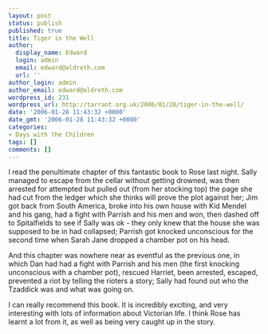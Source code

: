 ```yaml
---
layout: post
status: publish
published: true
title: Tiger in the Well
author:
  display_name: Edward
  login: admin
  email: edward@aldreth.com
  url: ''
author_login: admin
author_email: edward@aldreth.com
wordpress_id: 231
wordpress_url: http://tarrant.org.uk/2006/01/28/tiger-in-the-well/
date: '2006-01-28 11:43:32 +0000'
date_gmt: '2006-01-28 11:43:32 +0000'
categories:
- Days with the Children
tags: []
comments: []
---
```


I read the penultimate chapter of this fantastic book to Rose last
night. Sally managed to escape from the cellar without getting drowned,
was then arrested for attempted but pulled out (from her stocking top)
the page she had cut from the ledger which she thinks will prove the
plot against her; Jim got back from South America, broke into his own
house with Kid Mendel and his gang, had a fight with Parrish and his men
and won, then dashed off to Spitalfields to see if Sally was ok - they
only knew that the house she was supposed to be in had collapsed;
Parrish got knocked unconscious for the second time when Sarah Jane
dropped a chamber pot on his head.

And this chapter was nowhere near as eventful as the previous one, in
which Dan had had a fight with Parrish and his men (the first knocking
unconscious with a chamber pot), rescued Harriet, been arrested,
escaped, prevented a riot by telling the rioters a story; Sally had
found out who the Tzaddick was and what was going on.

I can really recommend this book. It is incredibly exciting, and very
interesting with lots of information about Victorian life. I think Rose
has learnt a lot from it, as well as being very caught up in the story.

<div style="border: 0pt none ; margin: 2px 0px; padding: 0pt; background: #c3d9ff none repeat scroll 0% 50%; display: none; font-family: serif; font-style: normal; font-variant: normal; font-weight: normal; font-size: 100%; line-height: normal; font-size-adjust: none; font-stretch: normal; position: absolute; -moz-background-clip: -moz-initial; -moz-background-origin: -moz-initial; -moz-background-inline-policy: -moz-initial; text-align: left; text-indent: 0pt; text-transform: none; color: #000000; text-decoration: none; cursor: default; z-index: 2147483647" id="gtbspellmenu_0" markdown="1">
<span style="border: 0pt none ; margin: 0pt; padding: 0pt; background:
transparent none repeat scroll 0% 50%; font-family: serif; font-style:
normal; font-variant: normal; font-weight: normal; font-size: 90%;
line-height: normal; font-size-adjust: none; font-stretch: normal;
position: static; -moz-background-clip: -moz-initial;
-moz-background-origin: -moz-initial; -moz-background-inline-policy:
-moz-initial; text-align: left; text-indent: 0pt; text-transform: none;
color: #000000; text-decoration: none; cursor: default">(No
suggestions)</span>  
 <span id="gtbspellmenu_edit_0" style="border: 0pt none ; margin: 0pt;
padding: 0pt; background: transparent none repeat scroll 0% 50%;
font-family: serif; font-style: normal; font-variant: normal;
font-weight: normal; font-size: 90%; line-height: normal;
font-size-adjust: none; font-stretch: normal; position: static;
-moz-background-clip: -moz-initial; -moz-background-origin:
-moz-initial; -moz-background-inline-policy: -moz-initial; text-align:
left; text-indent: 0pt; text-transform: none; color: #000000;
text-decoration: none; cursor: pointer">Edit...</span>  
 <span id="gtbspellmenu_ignoreall_0" style="border: 0pt none ; margin:
0pt; padding: 0pt; background: transparent none repeat scroll 0% 50%;
font-family: serif; font-style: normal; font-variant: normal;
font-weight: normal; font-size: 90%; line-height: normal;
font-size-adjust: none; font-stretch: normal; position: static;
-moz-background-clip: -moz-initial; -moz-background-origin:
-moz-initial; -moz-background-inline-policy: -moz-initial; text-align:
left; text-indent: 0pt; text-transform: none; color: #000000;
text-decoration: none; cursor: pointer">Ignore all</span>  
 <span id="gtbspellmenu_dictadd_0" style="border: 0pt none ; margin:
0pt; padding: 0pt; background: transparent none repeat scroll 0% 50%;
font-family: serif; font-style: normal; font-variant: normal;
font-weight: normal; font-size: 90%; line-height: normal;
font-size-adjust: none; font-stretch: normal; position: static;
-moz-background-clip: -moz-initial; -moz-background-origin:
-moz-initial; -moz-background-inline-policy: -moz-initial; text-align:
left; text-indent: 0pt; text-transform: none; color: #000000;
text-decoration: none; cursor: pointer">Add to dictionary</span>
</div>

<div style="border: 0pt none ; margin: 2px 0px; padding: 0pt; background: #c3d9ff none repeat scroll 0% 50%; display: none; font-family: serif; font-style: normal; font-variant: normal; font-weight: normal; font-size: 100%; line-height: normal; font-size-adjust: none; font-stretch: normal; position: absolute; -moz-background-clip: -moz-initial; -moz-background-origin: -moz-initial; -moz-background-inline-policy: -moz-initial; text-align: left; text-indent: 0pt; text-transform: none; color: #000000; text-decoration: none; cursor: default; z-index: 2147483647" id="gtbspellmenu_1" markdown="1">
<span style="border: 0pt none ; margin: 0pt; padding: 0pt; background:
transparent none repeat scroll 0% 50%; font-family: serif; font-style:
normal; font-variant: normal; font-weight: normal; font-size: 90%;
line-height: normal; font-size-adjust: none; font-stretch: normal;
position: static; -moz-background-clip: -moz-initial;
-moz-background-origin: -moz-initial; -moz-background-inline-policy:
-moz-initial; text-align: left; text-indent: 0pt; text-transform: none;
color: #000000; text-decoration: none; cursor: pointer">OK</span>  
 <span style="border: 0pt none ; margin: 0pt; padding: 0pt; background:
transparent none repeat scroll 0% 50%; font-family: serif; font-style:
normal; font-variant: normal; font-weight: normal; font-size: 90%;
line-height: normal; font-size-adjust: none; font-stretch: normal;
position: static; -moz-background-clip: -moz-initial;
-moz-background-origin: -moz-initial; -moz-background-inline-policy:
-moz-initial; text-align: left; text-indent: 0pt; text-transform: none;
color: #000000; text-decoration: none; cursor: pointer">OJ</span>  
 <span style="border: 0pt none ; margin: 0pt; padding: 0pt; background:
transparent none repeat scroll 0% 50%; font-family: serif; font-style:
normal; font-variant: normal; font-weight: normal; font-size: 90%;
line-height: normal; font-size-adjust: none; font-stretch: normal;
position: static; -moz-background-clip: -moz-initial;
-moz-background-origin: -moz-initial; -moz-background-inline-policy:
-moz-initial; text-align: left; text-indent: 0pt; text-transform: none;
color: #000000; text-decoration: none; cursor: pointer">oak</span>  
 <span style="border: 0pt none ; margin: 0pt; padding: 0pt; background:
transparent none repeat scroll 0% 50%; font-family: serif; font-style:
normal; font-variant: normal; font-weight: normal; font-size: 90%;
line-height: normal; font-size-adjust: none; font-stretch: normal;
position: static; -moz-background-clip: -moz-initial;
-moz-background-origin: -moz-initial; -moz-background-inline-policy:
-moz-initial; text-align: left; text-indent: 0pt; text-transform: none;
color: #000000; text-decoration: none; cursor: pointer">oik</span>  
 <span style="border: 0pt none ; margin: 0pt; padding: 0pt; background:
transparent none repeat scroll 0% 50%; font-family: serif; font-style:
normal; font-variant: normal; font-weight: normal; font-size: 90%;
line-height: normal; font-size-adjust: none; font-stretch: normal;
position: static; -moz-background-clip: -moz-initial;
-moz-background-origin: -moz-initial; -moz-background-inline-policy:
-moz-initial; text-align: left; text-indent: 0pt; text-transform: none;
color: #000000; text-decoration: none; cursor: pointer">KO</span>  
 <span id="gtbspellmenu_edit_1" style="border: 0pt none ; margin: 0pt;
padding: 0pt; background: transparent none repeat scroll 0% 50%;
font-family: serif; font-style: normal; font-variant: normal;
font-weight: normal; font-size: 90%; line-height: normal;
font-size-adjust: none; font-stretch: normal; position: static;
-moz-background-clip: -moz-initial; -moz-background-origin:
-moz-initial; -moz-background-inline-policy: -moz-initial; text-align:
left; text-indent: 0pt; text-transform: none; color: #000000;
text-decoration: none; cursor: pointer">Edit...</span>  
 <span id="gtbspellmenu_ignoreall_1" style="border: 0pt none ; margin:
0pt; padding: 0pt; background: transparent none repeat scroll 0% 50%;
font-family: serif; font-style: normal; font-variant: normal;
font-weight: normal; font-size: 90%; line-height: normal;
font-size-adjust: none; font-stretch: normal; position: static;
-moz-background-clip: -moz-initial; -moz-background-origin:
-moz-initial; -moz-background-inline-policy: -moz-initial; text-align:
left; text-indent: 0pt; text-transform: none; color: #000000;
text-decoration: none; cursor: pointer">Ignore all</span>  
 <span id="gtbspellmenu_dictadd_1" style="border: 0pt none ; margin:
0pt; padding: 0pt; background: transparent none repeat scroll 0% 50%;
font-family: serif; font-style: normal; font-variant: normal;
font-weight: normal; font-size: 90%; line-height: normal;
font-size-adjust: none; font-stretch: normal; position: static;
-moz-background-clip: -moz-initial; -moz-background-origin:
-moz-initial; -moz-background-inline-policy: -moz-initial; text-align:
left; text-indent: 0pt; text-transform: none; color: #000000;
text-decoration: none; cursor: pointer">Add to dictionary</span>
</div>

<div style="border: 0pt none ; margin: 2px 0px; padding: 0pt; background: #c3d9ff none repeat scroll 0% 50%; display: none; font-family: serif; font-style: normal; font-variant: normal; font-weight: normal; font-size: 100%; line-height: normal; font-size-adjust: none; font-stretch: normal; position: absolute; -moz-background-clip: -moz-initial; -moz-background-origin: -moz-initial; -moz-background-inline-policy: -moz-initial; text-align: left; text-indent: 0pt; text-transform: none; color: #000000; text-decoration: none; cursor: default; z-index: 2147483647" id="gtbspellmenu_2" markdown="1">
<span style="border: 0pt none ; margin: 0pt; padding: 0pt; background:
transparent none repeat scroll 0% 50%; font-family: serif; font-style:
normal; font-variant: normal; font-weight: normal; font-size: 90%;
line-height: normal; font-size-adjust: none; font-stretch: normal;
position: static; -moz-background-clip: -moz-initial;
-moz-background-origin: -moz-initial; -moz-background-inline-policy:
-moz-initial; text-align: left; text-indent: 0pt; text-transform: none;
color: #000000; text-decoration: none; cursor: pointer">headband</span> 

 <span style="border: 0pt none ; margin: 0pt; padding: 0pt; background:
transparent none repeat scroll 0% 50%; font-family: serif; font-style:
normal; font-variant: normal; font-weight: normal; font-size: 90%;
line-height: normal; font-size-adjust: none; font-stretch: normal;
position: static; -moz-background-clip: -moz-initial;
-moz-background-origin: -moz-initial; -moz-background-inline-policy:
-moz-initial; text-align: left; text-indent: 0pt; text-transform: none;
color: #000000; text-decoration: none; cursor: pointer">headland</span> 

 <span style="border: 0pt none ; margin: 0pt; padding: 0pt; background:
transparent none repeat scroll 0% 50%; font-family: serif; font-style:
normal; font-variant: normal; font-weight: normal; font-size: 90%;
line-height: normal; font-size-adjust: none; font-stretch: normal;
position: static; -moz-background-clip: -moz-initial;
-moz-background-origin: -moz-initial; -moz-background-inline-policy:
-moz-initial; text-align: left; text-indent: 0pt; text-transform: none;
color: #000000; text-decoration: none; cursor: pointer">headwind</span> 

 <span style="border: 0pt none ; margin: 0pt; padding: 0pt; background:
transparent none repeat scroll 0% 50%; font-family: serif; font-style:
normal; font-variant: normal; font-weight: normal; font-size: 90%;
line-height: normal; font-size-adjust: none; font-stretch: normal;
position: static; -moz-background-clip: -moz-initial;
-moz-background-origin: -moz-initial; -moz-background-inline-policy:
-moz-initial; text-align: left; text-indent: 0pt; text-transform: none;
color: #000000; text-decoration: none; cursor: pointer">headed</span>  
 <span style="border: 0pt none ; margin: 0pt; padding: 0pt; background:
transparent none repeat scroll 0% 50%; font-family: serif; font-style:
normal; font-variant: normal; font-weight: normal; font-size: 90%;
line-height: normal; font-size-adjust: none; font-stretch: normal;
position: static; -moz-background-clip: -moz-initial;
-moz-background-origin: -moz-initial; -moz-background-inline-policy:
-moz-initial; text-align: left; text-indent: 0pt; text-transform: none;
color: #000000; text-decoration: none; cursor: pointer">headlined</span>

 <span id="gtbspellmenu_edit_2" style="border: 0pt none ; margin: 0pt;
padding: 0pt; background: transparent none repeat scroll 0% 50%;
font-family: serif; font-style: normal; font-variant: normal;
font-weight: normal; font-size: 90%; line-height: normal;
font-size-adjust: none; font-stretch: normal; position: static;
-moz-background-clip: -moz-initial; -moz-background-origin:
-moz-initial; -moz-background-inline-policy: -moz-initial; text-align:
left; text-indent: 0pt; text-transform: none; color: #000000;
text-decoration: none; cursor: pointer">Edit...</span>  
 <span id="gtbspellmenu_ignoreall_2" style="border: 0pt none ; margin:
0pt; padding: 0pt; background: transparent none repeat scroll 0% 50%;
font-family: serif; font-style: normal; font-variant: normal;
font-weight: normal; font-size: 90%; line-height: normal;
font-size-adjust: none; font-stretch: normal; position: static;
-moz-background-clip: -moz-initial; -moz-background-origin:
-moz-initial; -moz-background-inline-policy: -moz-initial; text-align:
left; text-indent: 0pt; text-transform: none; color: #000000;
text-decoration: none; cursor: pointer">Ignore all</span>  
 <span id="gtbspellmenu_dictadd_2" style="border: 0pt none ; margin:
0pt; padding: 0pt; background: transparent none repeat scroll 0% 50%;
font-family: serif; font-style: normal; font-variant: normal;
font-weight: normal; font-size: 90%; line-height: normal;
font-size-adjust: none; font-stretch: normal; position: static;
-moz-background-clip: -moz-initial; -moz-background-origin:
-moz-initial; -moz-background-inline-policy: -moz-initial; text-align:
left; text-indent: 0pt; text-transform: none; color: #000000;
text-decoration: none; cursor: pointer">Add to dictionary</span>
</div>

<div style="border: 0pt none ; margin: 2px 0px; padding: 0pt; background: #c3d9ff none repeat scroll 0% 50%; display: none; font-family: serif; font-style: normal; font-variant: normal; font-weight: normal; font-size: 100%; line-height: normal; font-size-adjust: none; font-stretch: normal; position: absolute; -moz-background-clip: -moz-initial; -moz-background-origin: -moz-initial; -moz-background-inline-policy: -moz-initial; text-align: left; text-indent: 0pt; text-transform: none; color: #000000; text-decoration: none; cursor: default; z-index: 2147483647" id="gtbspellmenu_3" markdown="1">
<span style="border: 0pt none ; margin: 0pt; padding: 0pt; background:
transparent none repeat scroll 0% 50%; font-family: serif; font-style:
normal; font-variant: normal; font-weight: normal; font-size: 90%;
line-height: normal; font-size-adjust: none; font-stretch: normal;
position: static; -moz-background-clip: -moz-initial;
-moz-background-origin: -moz-initial; -moz-background-inline-policy:
-moz-initial; text-align: left; text-indent: 0pt; text-transform: none;
color: #000000; text-decoration: none; cursor: pointer">Triadic</span>  
 <span style="border: 0pt none ; margin: 0pt; padding: 0pt; background:
transparent none repeat scroll 0% 50%; font-family: serif; font-style:
normal; font-variant: normal; font-weight: normal; font-size: 90%;
line-height: normal; font-size-adjust: none; font-stretch: normal;
position: static; -moz-background-clip: -moz-initial;
-moz-background-origin: -moz-initial; -moz-background-inline-policy:
-moz-initial; text-align: left; text-indent: 0pt; text-transform: none;
color: #000000; text-decoration: none; cursor: pointer">Yardstick</span>

 <span style="border: 0pt none ; margin: 0pt; padding: 0pt; background:
transparent none repeat scroll 0% 50%; font-family: serif; font-style:
normal; font-variant: normal; font-weight: normal; font-size: 90%;
line-height: normal; font-size-adjust: none; font-stretch: normal;
position: static; -moz-background-clip: -moz-initial;
-moz-background-origin: -moz-initial; -moz-background-inline-policy:
-moz-initial; text-align: left; text-indent: 0pt; text-transform: none;
color: #000000; text-decoration: none; cursor: pointer">Dyadic</span>  
 <span style="border: 0pt none ; margin: 0pt; padding: 0pt; background:
transparent none repeat scroll 0% 50%; font-family: serif; font-style:
normal; font-variant: normal; font-weight: normal; font-size: 90%;
line-height: normal; font-size-adjust: none; font-stretch: normal;
position: static; -moz-background-clip: -moz-initial;
-moz-background-origin: -moz-initial; -moz-background-inline-policy:
-moz-initial; text-align: left; text-indent: 0pt; text-transform: none;
color: #000000; text-decoration: none; cursor: pointer">Tactic</span>  
 <span style="border: 0pt none ; margin: 0pt; padding: 0pt; background:
transparent none repeat scroll 0% 50%; font-family: serif; font-style:
normal; font-variant: normal; font-weight: normal; font-size: 90%;
line-height: normal; font-size-adjust: none; font-stretch: normal;
position: static; -moz-background-clip: -moz-initial;
-moz-background-origin: -moz-initial; -moz-background-inline-policy:
-moz-initial; text-align: left; text-indent: 0pt; text-transform: none;
color: #000000; text-decoration: none; cursor: pointer">Tussock</span>  
 <span id="gtbspellmenu_edit_3" style="border: 0pt none ; margin: 0pt;
padding: 0pt; background: transparent none repeat scroll 0% 50%;
font-family: serif; font-style: normal; font-variant: normal;
font-weight: normal; font-size: 90%; line-height: normal;
font-size-adjust: none; font-stretch: normal; position: static;
-moz-background-clip: -moz-initial; -moz-background-origin:
-moz-initial; -moz-background-inline-policy: -moz-initial; text-align:
left; text-indent: 0pt; text-transform: none; color: #000000;
text-decoration: none; cursor: pointer">Edit...</span>  
 <span id="gtbspellmenu_ignoreall_3" style="border: 0pt none ; margin:
0pt; padding: 0pt; background: transparent none repeat scroll 0% 50%;
font-family: serif; font-style: normal; font-variant: normal;
font-weight: normal; font-size: 90%; line-height: normal;
font-size-adjust: none; font-stretch: normal; position: static;
-moz-background-clip: -moz-initial; -moz-background-origin:
-moz-initial; -moz-background-inline-policy: -moz-initial; text-align:
left; text-indent: 0pt; text-transform: none; color: #000000;
text-decoration: none; cursor: pointer">Ignore all</span>  
 <span id="gtbspellmenu_dictadd_3" style="border: 0pt none ; margin:
0pt; padding: 0pt; background: transparent none repeat scroll 0% 50%;
font-family: serif; font-style: normal; font-variant: normal;
font-weight: normal; font-size: 90%; line-height: normal;
font-size-adjust: none; font-stretch: normal; position: static;
-moz-background-clip: -moz-initial; -moz-background-origin:
-moz-initial; -moz-background-inline-policy: -moz-initial; text-align:
left; text-indent: 0pt; text-transform: none; color: #000000;
text-decoration: none; cursor: pointer">Add to dictionary</span>
</div>

<div style="border: 0pt none ; margin: 2px 0px; padding: 0pt; background: #c3d9ff none repeat scroll 0% 50%; display: none; font-family: serif; font-style: normal; font-variant: normal; font-weight: normal; font-size: 100%; line-height: normal; font-size-adjust: none; font-stretch: normal; position: absolute; -moz-background-clip: -moz-initial; -moz-background-origin: -moz-initial; -moz-background-inline-policy: -moz-initial; text-align: left; text-indent: 0pt; text-transform: none; color: #000000; text-decoration: none; cursor: default; z-index: 2147483647" id="gtbspellmenu_4" markdown="1">
<span style="border: 0pt none ; margin: 0pt; padding: 0pt; background:
transparent none repeat scroll 0% 50%; font-family: serif; font-style:
normal; font-variant: normal; font-weight: normal; font-size: 90%;
line-height: normal; font-size-adjust: none; font-stretch: normal;
position: static; -moz-background-clip: -moz-initial;
-moz-background-origin: -moz-initial; -moz-background-inline-policy:
-moz-initial; text-align: left; text-indent: 0pt; text-transform: none;
color: #000000; text-decoration: none; cursor: pointer">Ono</span>  
 <span style="border: 0pt none ; margin: 0pt; padding: 0pt; background:
transparent none repeat scroll 0% 50%; font-family: serif; font-style:
normal; font-variant: normal; font-weight: normal; font-size: 90%;
line-height: normal; font-size-adjust: none; font-stretch: normal;
position: static; -moz-background-clip: -moz-initial;
-moz-background-origin: -moz-initial; -moz-background-inline-policy:
-moz-initial; text-align: left; text-indent: 0pt; text-transform: none;
color: #000000; text-decoration: none; cursor: pointer">ON</span>  
 <span style="border: 0pt none ; margin: 0pt; padding: 0pt; background:
transparent none repeat scroll 0% 50%; font-family: serif; font-style:
normal; font-variant: normal; font-weight: normal; font-size: 90%;
line-height: normal; font-size-adjust: none; font-stretch: normal;
position: static; -moz-background-clip: -moz-initial;
-moz-background-origin: -moz-initial; -moz-background-inline-policy:
-moz-initial; text-align: left; text-indent: 0pt; text-transform: none;
color: #000000; text-decoration: none; cursor: pointer">on</span>  
 <span style="border: 0pt none ; margin: 0pt; padding: 0pt; background:
transparent none repeat scroll 0% 50%; font-family: serif; font-style:
normal; font-variant: normal; font-weight: normal; font-size: 90%;
line-height: normal; font-size-adjust: none; font-stretch: normal;
position: static; -moz-background-clip: -moz-initial;
-moz-background-origin: -moz-initial; -moz-background-inline-policy:
-moz-initial; text-align: left; text-indent: 0pt; text-transform: none;
color: #000000; text-decoration: none; cursor: pointer">obi</span>  
 <span style="border: 0pt none ; margin: 0pt; padding: 0pt; background:
transparent none repeat scroll 0% 50%; font-family: serif; font-style:
normal; font-variant: normal; font-weight: normal; font-size: 90%;
line-height: normal; font-size-adjust: none; font-stretch: normal;
position: static; -moz-background-clip: -moz-initial;
-moz-background-origin: -moz-initial; -moz-background-inline-policy:
-moz-initial; text-align: left; text-indent: 0pt; text-transform: none;
color: #000000; text-decoration: none; cursor: pointer">Ni</span>  
 <span id="gtbspellmenu_edit_4" style="border: 0pt none ; margin: 0pt;
padding: 0pt; background: transparent none repeat scroll 0% 50%;
font-family: serif; font-style: normal; font-variant: normal;
font-weight: normal; font-size: 90%; line-height: normal;
font-size-adjust: none; font-stretch: normal; position: static;
-moz-background-clip: -moz-initial; -moz-background-origin:
-moz-initial; -moz-background-inline-policy: -moz-initial; text-align:
left; text-indent: 0pt; text-transform: none; color: #000000;
text-decoration: none; cursor: pointer">Edit...</span>  
 <span id="gtbspellmenu_ignoreall_4" style="border: 0pt none ; margin:
0pt; padding: 0pt; background: transparent none repeat scroll 0% 50%;
font-family: serif; font-style: normal; font-variant: normal;
font-weight: normal; font-size: 90%; line-height: normal;
font-size-adjust: none; font-stretch: normal; position: static;
-moz-background-clip: -moz-initial; -moz-background-origin:
-moz-initial; -moz-background-inline-policy: -moz-initial; text-align:
left; text-indent: 0pt; text-transform: none; color: #000000;
text-decoration: none; cursor: pointer">Ignore all</span>  
 <span id="gtbspellmenu_dictadd_4" style="border: 0pt none ; margin:
0pt; padding: 0pt; background: transparent none repeat scroll 0% 50%;
font-family: serif; font-style: normal; font-variant: normal;
font-weight: normal; font-size: 90%; line-height: normal;
font-size-adjust: none; font-stretch: normal; position: static;
-moz-background-clip: -moz-initial; -moz-background-origin:
-moz-initial; -moz-background-inline-policy: -moz-initial; text-align:
left; text-indent: 0pt; text-transform: none; color: #000000;
text-decoration: none; cursor: pointer">Add to dictionary</span>
</div>

